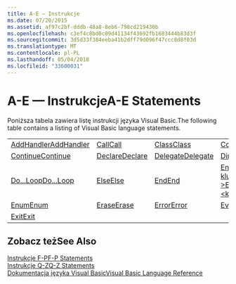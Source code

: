 ```yaml
---
title: A-E — Instrukcje
ms.date: 07/20/2015
ms.assetid: af97c2bf-dddb-48a8-8eb6-798cd219430b
ms.openlocfilehash: c3ef4c8bd0c09d41134f43692fb1683444b83d3f
ms.sourcegitcommit: 3d5d33f384eeba41b2dff79d096f47ccc8d8f03d
ms.translationtype: MT
ms.contentlocale: pl-PL
ms.lasthandoff: 05/04/2018
ms.locfileid: "33600031"
---
```

# <a name="a-e-statements"></a><span data-ttu-id="09203-102">A-E — Instrukcje</span><span class="sxs-lookup"><span data-stu-id="09203-102">A-E Statements</span></span>
<span data-ttu-id="09203-103">Poniższa tabela zawiera listę instrukcji języka Visual Basic.</span><span class="sxs-lookup"><span data-stu-id="09203-103">The following table contains a listing of Visual Basic language statements.</span></span>  
  
|||||  
|---|---|---|---|  
|[<span data-ttu-id="09203-104">AddHandler</span><span class="sxs-lookup"><span data-stu-id="09203-104">AddHandler</span></span>](../../../visual-basic/language-reference/statements/addhandler-statement.md)|[<span data-ttu-id="09203-105">Call</span><span class="sxs-lookup"><span data-stu-id="09203-105">Call</span></span>](../../../visual-basic/language-reference/statements/call-statement.md)|[<span data-ttu-id="09203-106">Class</span><span class="sxs-lookup"><span data-stu-id="09203-106">Class</span></span>](../../../visual-basic/language-reference/statements/class-statement.md)|[<span data-ttu-id="09203-107">Const</span><span class="sxs-lookup"><span data-stu-id="09203-107">Const</span></span>](../../../visual-basic/language-reference/statements/const-statement.md)|  
|[<span data-ttu-id="09203-108">Continue</span><span class="sxs-lookup"><span data-stu-id="09203-108">Continue</span></span>](../../../visual-basic/language-reference/statements/continue-statement.md)|[<span data-ttu-id="09203-109">Declare</span><span class="sxs-lookup"><span data-stu-id="09203-109">Declare</span></span>](../../../visual-basic/language-reference/statements/declare-statement.md)|[<span data-ttu-id="09203-110">Delegate</span><span class="sxs-lookup"><span data-stu-id="09203-110">Delegate</span></span>](../../../visual-basic/language-reference/statements/delegate-statement.md)|[<span data-ttu-id="09203-111">Dim</span><span class="sxs-lookup"><span data-stu-id="09203-111">Dim</span></span>](../../../visual-basic/language-reference/statements/dim-statement.md)|  
|[<span data-ttu-id="09203-112">Do...Loop</span><span class="sxs-lookup"><span data-stu-id="09203-112">Do...Loop</span></span>](../../../visual-basic/language-reference/statements/do-loop-statement.md)|[<span data-ttu-id="09203-113">Else</span><span class="sxs-lookup"><span data-stu-id="09203-113">Else</span></span>](../../../visual-basic/language-reference/statements/else-statement.md)|[<span data-ttu-id="09203-114">End</span><span class="sxs-lookup"><span data-stu-id="09203-114">End</span></span>](../../../visual-basic/language-reference/statements/end-statement.md)|[<span data-ttu-id="09203-115">End \<słowo kluczowe ></span><span class="sxs-lookup"><span data-stu-id="09203-115">End \<keyword></span></span>](../../../visual-basic/language-reference/statements/end-keyword-statement.md)|  
|[<span data-ttu-id="09203-116">Enum</span><span class="sxs-lookup"><span data-stu-id="09203-116">Enum</span></span>](../../../visual-basic/language-reference/statements/enum-statement.md)|[<span data-ttu-id="09203-117">Erase</span><span class="sxs-lookup"><span data-stu-id="09203-117">Erase</span></span>](../../../visual-basic/language-reference/statements/erase-statement.md)|[<span data-ttu-id="09203-118">Error</span><span class="sxs-lookup"><span data-stu-id="09203-118">Error</span></span>](../../../visual-basic/language-reference/statements/error-statement.md)|[<span data-ttu-id="09203-119">Event</span><span class="sxs-lookup"><span data-stu-id="09203-119">Event</span></span>](../../../visual-basic/language-reference/statements/event-statement.md)|  
|[<span data-ttu-id="09203-120">Exit</span><span class="sxs-lookup"><span data-stu-id="09203-120">Exit</span></span>](../../../visual-basic/language-reference/statements/exit-statement.md)||||  
  
## <a name="see-also"></a><span data-ttu-id="09203-121">Zobacz też</span><span class="sxs-lookup"><span data-stu-id="09203-121">See Also</span></span>  
 [<span data-ttu-id="09203-122">Instrukcje F-P</span><span class="sxs-lookup"><span data-stu-id="09203-122">F-P Statements</span></span>](../../../visual-basic/language-reference/statements/f-p-statements.md)  
 [<span data-ttu-id="09203-123">Instrukcje Q-Z</span><span class="sxs-lookup"><span data-stu-id="09203-123">Q-Z Statements</span></span>](../../../visual-basic/language-reference/statements/q-z-statements.md)  
 [<span data-ttu-id="09203-124">Dokumentacja języka Visual Basic</span><span class="sxs-lookup"><span data-stu-id="09203-124">Visual Basic Language Reference</span></span>](../../../visual-basic/language-reference/index.md)

